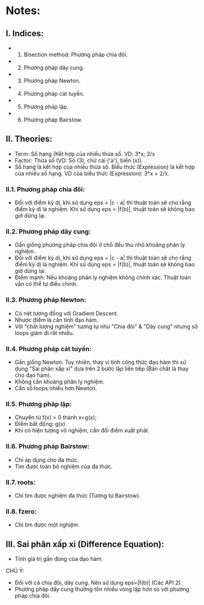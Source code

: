 # Notes: 
## I. Indices: 
* 1. Bisection method: Phương pháp chia đôi.
* 2. Phương pháp dây cung. 
* 3. Phương pháp Newton. 
* 4. Phương pháp cát tuyến. 
* 5. Phương pháp lặp. 
* 6. Phương pháp Bairstow. 

## II. Theories: 
- Term: Số hạng (Kết hợp của nhiều thừa số. VD: 3*x; 2/x
- Factor: Thừa số (VD: Số (3), chữ cái ('a'), biến (x)).
- Số hạng là kết hợp của nhiều thừa số. Biểu thức (Expression) là kết hợp của nhiều số hạng. VD của biểu thức (Expression): 3*x + 2/x. 

### II.1. Phương pháp chia đôi: 
- Đối với điểm kỳ dị, khi sử dụng eps = |c - a| thì thuật toán sẽ cho rằng điểm kỳ dị là nghiệm. Khi sử dụng eps = |f(b)|, thuật toán sẽ không bao giờ dừng lại. 

### II.2. Phương pháp dây cung: 
- Gần giống phương pháp chia đôi ở chỗ đều thu nhỏ khoảng phân ly nghiệm. 
- Đối với điểm kỳ dị, khi sử dụng eps = |c - a| thì thuật toán sẽ cho rằng điểm kỳ dị là nghiệm. Khi sử dụng eps = |f(b)|, thuật toán sẽ không bao giờ dừng lại. 
- Điểm mạnh: Nếu khoảng phân ly nghiệm không chính xác. Thuật toán vẫn có thể tự điều chỉnh. 

### II.3. Phương pháp Newton: 
- Có nét tương đồng với Gradient Descent. 
- Nhược điểm là cần tính đạo hàm. 
- Với "chất lượng nghiệm" tương tự như "Chia đôi" & "Dây cung" nhưng số loops giảm đi rất nhiều. 

### II.4. Phương pháp cát tuyến: 
- Gần giống Newton. Tuy nhiên, thay vì tính công thức đạo hàm thì sử dụng "Sai phân xấp  xỉ" dựa trên 2 bước lặp liên tiếp (Bản chất là thay cho đạo hàm). 
- Không cần khoảng phân ly nghiệm.
- Cần số loops nhiều hơn Newton. 

### II.5. Phương pháp lặp: 
- Chuyển từ f(x) = 0 thành x=g(x); 
- Điểm bất động: g(x). 
- Khi có hiện tượng vô nghiệm, cần đổi điểm xuất phát. 

### II.6. Phương pháp Bairstow: 
- Chỉ áp dụng cho đa thức. 
- Tìm được toàn bộ nghiệm của đa thức. 

### II.7. roots: 
- Chỉ tìm được nghiệm đa thức (Tương tự Bairstow). 

### II.8. fzero: 
- Chỉ tìm được một nghiệm. 

## III. Sai phân xấp xỉ (Difference Equation): 
- Tính giá trị gần đúng của đạo hàm. 



CHÚ Ý: 
 - Đối với cả chia đôi, dây cung. Nên sử dụng eps=|f(b)| (Các API 2).
 - Phương pháp dây cung thường tốn nhiều vòng lặp hơn so với phương pháp chia đôi. 